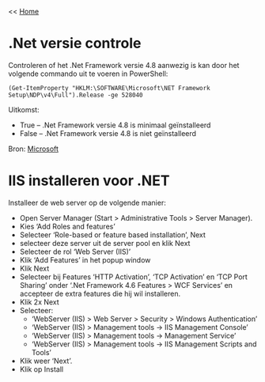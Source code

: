 << [Home](https://codewithedwin.github.io/EdwinsDocumentation/)

# .Net versie controle
Controleren of het .Net Framework versie 4.8 aanwezig is kan door het volgende commando uit te voeren in PowerShell:
```
(Get-ItemProperty "HKLM:\SOFTWARE\Microsoft\NET Framework Setup\NDP\v4\Full").Release -ge 528040
```
Uitkomst: 

* True – .Net Framework versie 4.8 is minimaal geïnstalleerd
* False – .Net Framework versie 4.8 is niet geïnstalleerd

Bron: [Microsoft](https://learn.microsoft.com/en-us/dotnet/framework/migration-guide/how-to-determine-which-versions-are-installed)

# IIS installeren voor .NET
Installeer de web server op de volgende manier: 
* Open Server Manager (Start > Administrative Tools > Server Manager).
* Kies ‘Add Roles and features’
* Selecteer ‘Role-based or feature based installation’, Next
* selecteer deze server uit de server pool en klik Next
* Selecteer de rol ‘Web Server (IIS)’
* Klik ‘Add Features’ in het popup window
* Klik Next
* Selecteer bij Features ‘HTTP Activation’, ‘TCP Activation’ en ‘TCP Port Sharing’ onder ‘.Net Framework 4.6 Features > WCF Services’ en accepteer de extra features die hij wil installeren.
* Klik 2x Next
* Selecteer:
	- ‘WebServer (IIS) > Web Server > Security > Windows Authentication’
	- ‘WebServer (IIS) > Management tools -> IIS Management Console’
	- ‘WebServer (IIS) > Management tools -> Management Service’
	- ‘WebServer (IIS) > Management tools -> IIS Management Scripts and Tools’
* Klik weer ‘Next’.
* Klik op Install